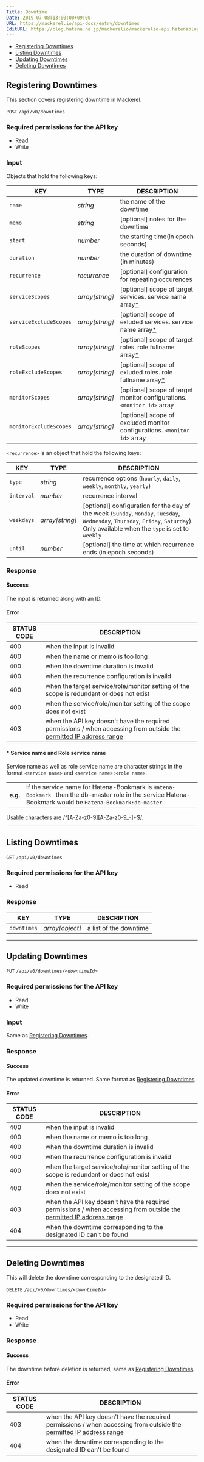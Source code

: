 ```yaml
---
Title: Downtime
Date: 2019-07-08T13:00:00+09:00
URL: https://mackerel.io/api-docs/entry/downtimes
EditURL: https://blog.hatena.ne.jp/mackerelio/mackerelio-api.hatenablog.mackerel.io/atom/entry/
---
```


<ul class="internal-nav">
  <li><a href="#create">Registering Downtimes</a></li>
  <li><a href="#list">Listing Downtimes</a></li>
  <li><a href="#update">Updating Downtimes</a></li>
  <li><a href="#delete">Deleting Downtimes</a></li>
</ul>


<h2 id="create">Registering Downtimes</h2>

This section covers registering downtime in Mackerel.

<p class="type-post">
  <code>POST</code>
  <code>/api/v0/downtimes</code>
</p>

### Required permissions for the API key
<ul class="api-key">
  <li class="label-read">Read</li>
  <li class="label-write">Write</li>
</ul>

### Input
Objects that hold the following keys:

| KEY | TYPE | DESCRIPTION |
| --- | ---- | ----------- |
| `name` | *string* | the name of the downtime |
| `memo` | *string* | [optional] notes for the downtime |
| `start` | *number* | the starting time(in epoch seconds) |
| `duration` | *number* | the duration of downtime (in minutes) |
| `recurrence` | *recurrence* | [optional] configuration for repeating occurences |
| `serviceScopes` | *array[string]* | [optional] scope of target services. service name array[*](#service-name-and-role-fullname) |
| `serviceExcludeScopes` | *array[string]* | [optional] scope of exluded services. service name array[*](#service-name-and-role-fullname) |
| `roleScopes` | *array[string]* | [optional] scope of target roles. role fullname array[*](#service-name-and-role-fullname) |
| `roleExcludeScopes` | *array[string]* | [optional] scope of exluded roles. role fullname array[*](#service-name-and-role-fullname) |
| `monitorScopes` | *array[string]* | [optional] scope of target monitor configurations. `<monitor id>` array |
| `monitorExcludeScopes` | *array[string]* | [optional] scope of excluded monitor configurations. `<monitor id>` array |

`<recurrence>` is an object that hold the following keys:

| KEY | TYPE | DESCRIPTION |
| --- | ---- | ----------- |
| `type` | *string* | recurrence options (`hourly`, `daily`, `weekly`, `monthly`, `yearly`) |
| `interval` | *number* | recurrence interval |
| `weekdays` | *array[string]* | [optional] configuration for the day of the week (`Sunday`, `Monday`, `Tuesday`, `Wednesday`, `Thursday`, `Friday`, `Saturday`). Only available when the `type` is set to `weekly` |
| `until` | *number* | [optional] the time at which recurrence ends (in epoch seconds) |

### Response
#### Success
The input is returned along with an ID.

#### Error
<table class="default api-error-table">
  <thead>
    <tr>
      <th class="status-code">STATUS CODE</th>
      <th class="description">DESCRIPTION</th>
    </tr>
  </thead>
  <tbody>
    <tr>
      <td>400</td>
      <td>when the input is invalid</td>
    </tr>
    <tr>
      <td>400</td>
      <td>when the name or memo is too long</td>
    </tr>
    <tr>
      <td>400</td>
      <td>when the downtime duration is invalid</td>
    </tr>
    <tr>
      <td>400</td>
      <td>when the recurrence configuration is invalid</td>
    </tr>
    <tr>
      <td>400</td>
      <td>when the target service/role/monitor setting of the scope is redundant or does not exist</td>
    </tr>
    <tr>
      <td>400</td>
      <td>when the service/role/monitor setting of the scope does not exist</td>
    </tr>
    <tr>
      <td>403</td>
      <td>when the API key doesn't have the required permissions / when accessing from outside the <a href="https://mackerel.io/docs/entry/faq/organization/ip-restriction" target="_blank">permitted IP address range</a></td>
    </tr>
  </tbody>
</table>

<h4 id="service-name-and-role-fullname">* Service name and Role service name</h4>

Service name as well as role service name are character strings in the format `<service name>` and `<service name>:<role name>`.

<table class="eg-table">
  <tbody>
  <tr>
    <th>e.g.</th>
    <td>If the service name for Hatena-Bookmark is <code>Hatena-Bookmark </code> then the db-master role in the service Hatena-Bookmark would be <code>Hatena-Bookmark:db-master</code> </td>
    </tr>
  </tbody>
</table>

Usable characters are /^[A-Za-z0-9][A-Za-z0-9_-]+$/.

----------------------------------------------

<h2 id="list">Listing Downtimes</h2>
<p class="type-get">
  <code>GET</code>
  <code>/api/v0/downtimes</code>
</p>

### Required permissions for the API key
<ul class="api-key">
  <li class="label-read">Read</li>
</ul>

### Response
| KEY         | TYPE            | DESCRIPTION             |
| ----------- | --------------- | ----------------------- |
| `downtimes` | *array[object]* | a list of the downtime |


----------------------------------------------

<h2 id="update">Updating Downtimes</h2>
<p class="type-put">
  <code>PUT</code>
  <code>/api/v0/downtimes/<em>&lt;downtimeId&gt;</em></code>
</p>

### Required permissions for the API key
<ul class="api-key">
  <li class="label-read">Read</li>
  <li class="label-write">Write</li>
</ul>

### Input
Same as [Registering Downtimes](#create).

### Response
#### Success
The updated downtime is returned. Same format as [Registering Downtimes](#create).

#### Error

<table class="default api-error-table">
  <thead>
    <tr>
      <th class="status-code">STATUS CODE</th>
      <th class="description">DESCRIPTION</th>
    </tr>
  </thead>
  <tbody>
    <tr>
      <td>400</td>
      <td>when the input is invalid</td>
    </tr>
    <tr>
      <td>400</td>
      <td>when the name or memo is too long</td>
    </tr>
    <tr>
      <td>400</td>
      <td>when the downtime duration is invalid</td>
    </tr>
    <tr>
      <td>400</td>
      <td>when the recurrence configuration is invalid</td>
    </tr>
    <tr>
      <td>400</td>
      <td>when the target service/role/monitor setting of the scope is redundant or does not exist</td>
    </tr>
    <tr>
      <td>400</td>
      <td>when the service/role/monitor setting of the scope does not exist</td>
    </tr>
    <tr>
      <td>403</td>
      <td>when the API key doesn't have the required permissions / when accessing from outside the <a href="https://mackerel.io/docs/entry/faq/organization/ip-restriction" target="_blank">permitted IP address range</a></td>
    </tr>
    <tr>
      <td>404</td>
      <td>when the downtime corresponding to the designated ID can't be found</td>
    </tr>
  </tbody>
</table>

----------------------------------------------

<h2 id="delete">Deleting Downtimes</h2>

This will delete the downtime corresponding to the designated ID.

<p class="type-delete">
  <code>DELETE</code>
  <code>/api/v0/downtimes/<em>&lt;downtimeId&gt;</em></code>
</p>

### Required permissions for the API key
<ul class="api-key">
  <li class="label-read">Read</li>
  <li class="label-write">Write</li>
</ul>

### Response
#### Success
The downtime before deletion is returned, same as [Registering Downtimes](#create).

#### Error

<table class="default api-error-table">
  <thead>
    <tr>
      <th class="status-code">STATUS CODE</th>
      <th class="description">DESCRIPTION</th>
    </tr>
  </thead>
  <tbody>
    <tr>
      <td>403</td>
      <td>when the API key doesn't have the required permissions / when accessing from outside the <a href="https://mackerel.io/docs/entry/faq/organization/ip-restriction" target="_blank">permitted IP address range</a></td>
    </tr>
    <tr>
      <td>404</td>
      <td>when the downtime corresponding to the designated ID can't be found</td>
    </tr>
  </tbody>
</table>
